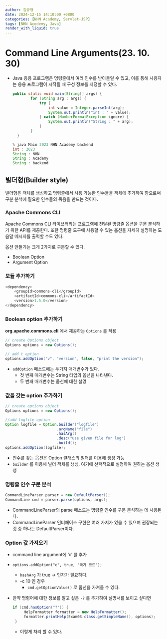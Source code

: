 ```yaml
---
author: 김규형
date: 2024-12-15 14:10:00 +0800
categories: [NHN Academy, Servlet-JSP]
tags: [NHN Acedemy, Java]
render_with_liquid: true
---
```


# Command Line Arguments(23. 10. 30)

- Java 응용 프로그램은 명령줄에서 여러 인수를 받아들일 수 있고, 이를 통해 사용자는 응용 프로그램이 시작될 때 구성 정보를 지정할 수 있다.
    
    ```java
    public static void main(String[] args) {
            for (String arg : args) {
                try {
                    int value = Integer.parseInt(arg);
                    System.out.println("int : " + value);
                } catch (NumberFormatException ignore) {
                    System.out.println("String : " + arg);
                }
            }
      }
    
    % java Main 2023 NHN Academy backend
    int : 2023
    String : NHN
    String : Academy
    String : backend
    ```
    

## 빌더형(Builder style)

빌더형은 객체를 생성하고 명령줄에서 사용 가능한 인수들을 객체에 추가하여 함으로써 구분 분석에 필요한 인수들의 묶음을 만드는 것이다.

### Apache Commons CLI

Apache Commons CLI 라이브러리는 프로그램에 전달된 명령줄 옵션을 구문 분석하기 위한 API를 제공한다. 또한 명령줄 도구에 사용할 수 있는 옵션을 자세히 설명하는 도움말 메시지를 출력할 수도 있다.

옵션 만들기는 크게 2가지로 구분할 수 있다.

- Boolean Option
- Argument Option

### 모듈 추가하기

```java
<dependency>
    <groupId>commons-cli</groupId>
    <artifactId>commons-cli</artifactId>
    <version>1.5.0</version>
</dependency>
```

### Boolean option 추가하기

**org.apache.commons.cli** 에서 제공하는 `Options` 를 적용

```java
// create Options object
Options options = new Options();

// add t option
options.addOption("v", "version", false, "print the version");
```

- `addOption` 메소드에는 두가지 매개변수가 있다.
    - 첫 번째 매개변수는 String 타입의 옵션을 나타낸다.
    - 두 번째 매개변수는 옵션에 대한 설명

### 값을 갖는 option 추가하기

```java
// create options object
Options options = new Options();

//add logfile option
Option logfile = Option.builder("logfile")
                       .argName("file")
                       .hasArg()
                       .desc("use given file for log")
                       .build();
options.addOption(logfile);
```

- 인수를 갖는 옵션은 Option 클래스의 빌더를 이용해 생성 가능
- `builder` 를 이용해 빌더 객체를 생성, 여기에 선택적으로 설정하여 원하는 옵션 생성

### 명령줄 인수 구문 분석

```java
CommandLineParser parser = new DefaultParser();
CommandLine cmd = parser.parse(options, args);
```

- CommandLineParser의 parse 메소드는 명령줄 인수를 구문 분석하는 데 사용된다.
- CommandLineParser 인터페이스 구현은 여러 가지가 있을 수 있으며 권장되는 것 중 하나는 DefaultParser이다.

### Option 값 가져오기

- command line argument에 ‘c’ 를 추가
- `options.addOption("c", true, "국가 코드");`
    - `hashArg` 가 true → 인자가 필요하다.
    - -c 10 인 경우
        - `cmd.getOptionValue()` 로 옵션을 가져올 수 있다.
- 만약 명령어에 대한 정보를 알고 싶은 `-?` 를 추가하여 설명서를 보이고 싶다면
    
    ```java
    if (cmd.hasOption("?")) {
         HelpFormatter formatter = new HelpFormatter();
         formatter.printHelp(Exam03.class.getSimpleName(), options);
     }
    ```
    
    - 이렇게 처리 할 수 있다.
